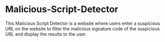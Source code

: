 # Malicious-Script-Detector
This Malicious Script Detector is a website where users enter a suspicious URL on the website to filter the malicious signature code of the suspicious URL and display the results to the user.
